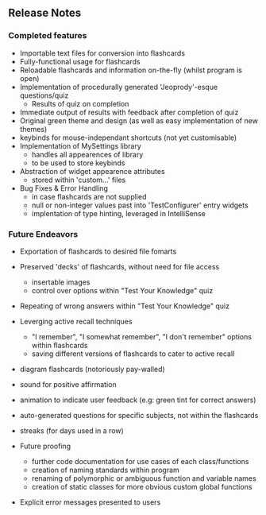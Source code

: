 ## Release Notes

### Completed features
- Importable text files for conversion into flashcards
- Fully-functional usage for flashcards
- Reloadable flashcards and information on-the-fly (whilst program is open)
- Implementation of procedurally generated 'Jeoprody'-esque questions/quiz
  - Results of quiz on completion
- Immediate output of results with feedback after completion of quiz
- Original green theme and design (as well as easy implementation of new themes)
- keybinds for mouse-independant shortcuts (not yet customisable)
- Implementation of MySettings library
  - handles all appearences of library
  - to be used to store keybinds
- Abstraction of widget appearence attributes
  - stored within 'custom...' files
- Bug Fixes & Error Handling
  - in case flashcards are not supplied
  - null or non-integer values past into 'TestConfigurer' entry widgets
  - implentation of type hinting, leveraged in IntelliSense

### Future Endeavors
- Exportation of flashcards to desired file fomarts
- Preserved 'decks' of flashcards, without need for file access
  - insertable images
  - control over options within "Test Your Knowledge" quiz
- Repeating of wrong answers within "Test Your Knowledge" quiz
- Leverging active recall techniques
  - "I remember", "I somewhat remember", "I don't remember" options within flashcards
  - saving different versions of flashcards to cater to active recall
- diagram flashcards (notoriously pay-walled)

- sound for positive affirmation
- animation to indicate user feedback (e.g: green tint for correct answers)
- auto-generated questions for specific subjects, not within the flashcards
- streaks (for days used in a row)

- Future proofing
  - further code documentation for use cases of each class/functions
  - creation of naming standards within program
  - renaming of polymorphic or ambiguous function and variable names
  - creation of static classes for more obvious custom global functions
- Explicit error messages presented to users
